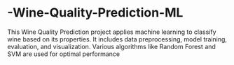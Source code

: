 ﻿# -Wine-Quality-Prediction-ML

This Wine Quality Prediction project applies machine learning to classify wine based on its properties. It includes data preprocessing, model training, evaluation, and visualization. Various algorithms like Random Forest and SVM are used for optimal performance
